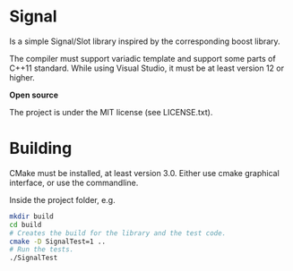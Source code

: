 Signal
======
Is a simple Signal/Slot library inspired by the corresponding boost library.

The compiler must support variadic template and support some parts of C++11
standard. While using Visual Studio, it must be at least version 12 or higher.

<p><b>Open source</b></p>
The project is under the MIT license (see LICENSE.txt).

Building
======
CMake must be installed, at least version 3.0. Either use cmake graphical interface, or use the commandline.

Inside the project folder, e.g.
```bash
mkdir build
cd build
# Creates the build for the library and the test code.
cmake -D SignalTest=1 .. 
# Run the tests.
./SignalTest
```
